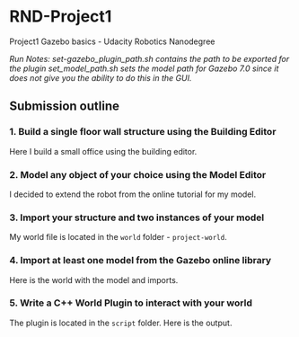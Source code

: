 # RND-Project1
Project1 Gazebo basics - Udacity Robotics Nanodegree

*Run Notes: 
set-gazebo_plugin_path.sh contains the path to be exported for the plugin
set_model_path.sh sets the model path for Gazebo 7.0 since it does not give you the ability to do this in the GUI.*

## Submission outline

### 1. Build a single floor wall structure using the Building Editor
Here I build a small office using the building editor.

### 2. Model any object of your choice using the Model Editor
I decided to extend the robot from the online tutorial for my model.

### 3. Import your structure and two instances of your model
My world file is located in the `world` folder - `project-world`.


### 4. Import at least one model from the Gazebo online library
Here is the world with the model and imports.

### 5. Write a C++ World Plugin to interact with your world
The plugin is located in the `script` folder. Here is the output.
